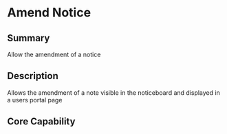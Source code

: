 # Amend Notice

## Summary

Allow the amendment of a notice

## Description

Allows the amendment of a note visible in the noticeboard and displayed in a users portal page

## Core Capability
